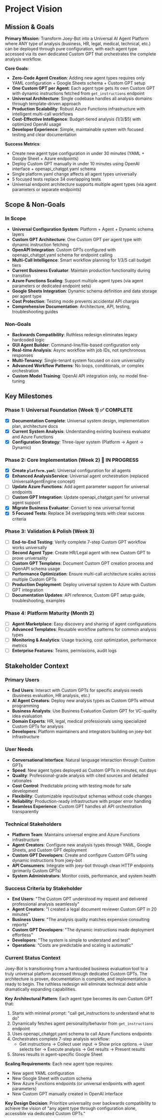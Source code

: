 # Project Vision

## Mission & Goals

**Primary Mission**: Transform Joey-Bot into a Universal AI Agent Platform where ANY type of analysis (business, HR, legal, medical, technical, etc.) can be deployed through pure configuration, with each agent type accessed via its own dedicated Custom GPT that orchestrates the complete analysis workflow.

**Core Goals**:
- **Zero-Code Agent Creation**: Adding new agent types requires only YAML configuration + Google Sheets schema + Custom GPT setup
- **One Custom GPT per Agent**: Each agent type gets its own Custom GPT with dynamic instructions fetched from `get_instructions` endpoint
- **Universal Architecture**: Single codebase handles all analysis domains through template-driven approach
- **Production Scalability**: Robust Azure Functions infrastructure with intelligent multi-call workflows
- **Cost-Effective Intelligence**: Budget-tiered analysis ($1/$3/$5) with optimized OpenAI usage
- **Developer Experience**: Simple, maintainable system with focused testing and clear documentation

**Success Metrics**:
- Create new agent type configuration in under 30 minutes (YAML + Google Sheet + Azure endpoints)
- Deploy Custom GPT manually in under 10 minutes using OpenAI interface + openapi_chatgpt.yaml schema
- Single platform.yaml change affects all agent types universally
- 5 focused tests replace 34 overlapping tests
- Universal endpoint architecture supports multiple agent types (via agent parameters or separate endpoints)

## Scope & Non-Goals

### In Scope
- **Universal Configuration System**: Platform + Agent + Dynamic schema layers
- **Custom GPT Architecture**: One Custom GPT per agent type with dynamic instruction fetching
- **OpenAPI Integration**: Custom GPTs configured with openapi_chatgpt.yaml schema for endpoint calling
- **Multi-Call Intelligence**: Smart workflow planning for 1/3/5 call budget tiers
- **Current Business Evaluator**: Maintain production functionality during transition
- **Azure Functions Scaling**: Support multiple agent types (via agent parameters or dedicated endpoint sets)
- **Google Sheets Integration**: Dynamic schema definition and data storage per agent type
- **Cost Protection**: Testing mode prevents accidental API charges
- **Comprehensive Documentation**: Architecture, API, testing, troubleshooting guides

### Non-Goals
- **Backwards Compatibility**: Ruthless redesign eliminates legacy hardcoded logic
- **GUI Agent Builder**: Command-line/file-based configuration only
- **Real-time Analysis**: Async workflow with job IDs, not synchronous responses
- **Multi-Tenancy**: Single-tenant system focused on core universality
- **Advanced Workflow Patterns**: No loops, conditionals, or complex orchestration
- **Custom Model Training**: OpenAI API integration only, no model fine-tuning

## Key Milestones

### Phase 1: Universal Foundation (Week 1) ✅ COMPLETE
- [x] **Documentation Complete**: Universal system design, implementation plan, architecture docs
- [x] **Current System Analysis**: Understanding existing business evaluator and Azure Functions
- [x] **Configuration Strategy**: Three-layer system (Platform → Agent → Dynamic)

### Phase 2: Core Implementation (Week 2) 🔄 IN PROGRESS
- [x] **Create `platform.yaml`**: Universal configuration for all agents
- [x] **Enhanced AnalysisService**: Universal agent orchestration (replaced UniversalAgentEngine concept)
- [ ] **Update Azure Functions**: Add agent parameter support for universal endpoints
- [ ] **Custom GPT Integration**: Update openapi_chatgpt.yaml for universal agent support
- [x] **Migrate Business Evaluator**: Convert to new universal format
- [x] **5 Focused Tests**: Replace 34 overlapping tests with clear success criteria

### Phase 3: Validation & Polish (Week 3)
- [ ] **End-to-End Testing**: Verify complete 7-step Custom GPT workflow works universally
- [ ] **Second Agent Type**: Create HR/Legal agent with new Custom GPT to prove universality
- [ ] **Custom GPT Templates**: Document Custom GPT creation process and OpenAPI schema usage
- [ ] **Performance Optimization**: Ensure multi-call architecture scales across multiple Custom GPTs
- [ ] **Production Deployment**: Deploy universal system to Azure with Custom GPT integration
- [ ] **Documentation Updates**: API reference, Custom GPT setup guide, troubleshooting, examples

### Phase 4: Platform Maturity (Month 2)
- [ ] **Agent Marketplace**: Easy discovery and sharing of agent configurations
- [ ] **Advanced Templates**: Reusable workflow patterns for common analysis types
- [ ] **Monitoring & Analytics**: Usage tracking, cost optimization, performance metrics
- [ ] **Enterprise Features**: Teams, permissions, audit logs

## Stakeholder Context

### Primary Users
- **End Users**: Interact with Custom GPTs for specific analysis needs (business evaluation, HR analysis, etc.)
- **AI Agent Creators**: Deploy new analysis types as Custom GPTs without programming
- **Business Analysts**: Use Business Evaluation Custom GPT for VC-quality idea evaluation
- **Domain Experts**: HR, legal, medical professionals using specialized Custom GPTs for analysis
- **Developers**: Platform maintainers and integrators building on joey-bot infrastructure

### User Needs
- **Conversational Interface**: Natural language interaction through Custom GPTs
- **Speed**: New agent types deployed as Custom GPTs in minutes, not days
- **Quality**: Professional-grade analysis with cited sources and detailed rationales  
- **Cost Control**: Predictable pricing with testing mode for safe development
- **Flexibility**: Customizable input/output schemas without code changes
- **Reliability**: Production-ready infrastructure with proper error handling
- **Seamless Experience**: Custom GPT handles all API orchestration transparently

### Technical Stakeholders
- **Platform Team**: Maintains universal engine and Azure Functions infrastructure
- **Agent Creators**: Configure new analysis types through YAML, Google Sheets, and Custom GPT deployment
- **Custom GPT Developers**: Create and configure Custom GPTs using dynamic instructions from joey-bot
- **API Consumers**: Integrate with joey-bot through clean HTTP endpoints (primarily Custom GPTs)
- **System Administrators**: Monitor costs, performance, and system health

### Success Criteria by Stakeholder
- **End Users**: "The Custom GPT understood my request and delivered professional analysis seamlessly"
- **Agent Creators**: "I created a legal document reviewer Custom GPT in 20 minutes"
- **Business Users**: "The analysis quality matches expensive consulting reports"  
- **Custom GPT Developers**: "The dynamic instructions made deployment effortless"
- **Developers**: "The system is simple to understand and test"
- **Operations**: "Costs are predictable and scaling is automatic"

### Current Status Context
Joey-Bot is transitioning from a hardcoded business evaluation tool to a truly universal platform accessed through dedicated Custom GPTs. The architecture is proven, documentation is complete, and implementation is ready to begin. The ruthless redesign will eliminate technical debt while dramatically expanding capabilities.

**Key Architectural Pattern**: Each agent type becomes its own Custom GPT that:
1. Starts with minimal prompt: "call get_instructions to understand what to do"
2. Dynamically fetches agent personality/behavior from `get_instructions` endpoint
3. Uses openapi_chatgpt.yaml schema to call Azure Functions endpoints
4. Orchestrates complete 7-step analysis workflow:
   - Get instructions → Collect user input → Show price options → User selects tier → Execute analysis → Get results → Present results
5. Stores results in agent-specific Google Sheet

**Scaling Requirements**: Each new agent type requires:
- New agent YAML configuration
- New Google Sheet with custom schema
- New Azure Functions endpoints (or universal endpoints with agent parameters)
- New Custom GPT manually created in OpenAI interface

**Key Design Decision**: Prioritize universality over backwards compatibility to achieve the vision of "any agent type through configuration alone, accessible via dedicated Custom GPTs."